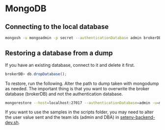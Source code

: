 # MongoDB

## Connecting to the local database

```bash
mongosh -u mongoadmin -p secret --authenticationDatabase admin brokerDB
```

## Restoring a database from a dump

If you have an existing database, connect to it and delete it first.

```javascript
brokerDB> db.dropDatabase();
```

To restore, run the following. Alter the path to dump taken with mongodump as needed. The important thing is that you want to overwrite the broker database (brokerDB) and not the authentication database.

```bash
mongorestore --host=localhost:27017 --authenticationDatabase=admin -u=mongoadmin -p=secret --db=brokerDB *path/to/backup*/brokerDB
```

If you want to use the samples in the scripts folder, you may need to alter the user value sent and the team ids (admin and DBA) in [setenv-backend-dev.sh](scripts/setenv-backend-dev.sh).
